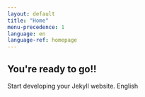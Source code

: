 ```yaml
---
layout: default
title: "Home"
menu-precedence: 1
language: en
language-ref: homepage
---
```


## You're ready to go!!

Start developing your Jekyll website.
English
